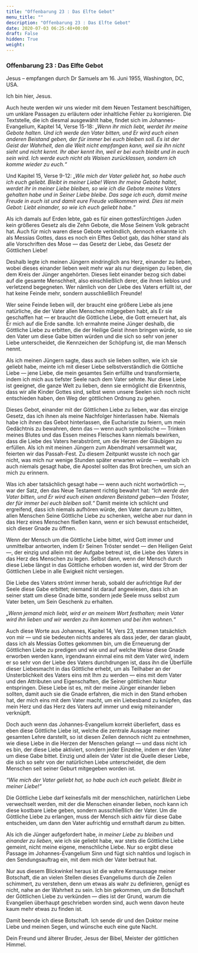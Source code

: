 ```yaml
---
title: "Offenbarung 23 : Das Elfte Gebot"
menu_title: ""
description: "Offenbarung 23 : Das Elfte Gebot"
date: 2020-07-03 06:25:48+00:00
draft: False
hidden: True
weight:
---
```

### Offenbarung 23 : Das Elfte Gebot  

Jesus – empfangen durch Dr Samuels am 16. Juni 1955, Washington, DC, USA.

Ich bin hier, Jesus.

Auch heute werden wir uns wieder mit dem Neuen Testament beschäftigen, um unklare Passagen zu erläutern oder inhaltliche Fehler zu korrigieren. Die Textstelle, die ich diesmal ausgewählt habe, findet sich im Johannes-Evangelium, Kapitel 14, Verse 15-18: *„Wenn ihr mich liebt, werdet ihr meine Gebote halten. Und ich werde den Vater bitten, und Er wird euch einen anderen Beistand geben, der für immer bei euch bleiben soll. Es ist der Geist der Wahrheit, den die Welt nicht empfangen kann, weil sie ihn nicht sieht und nicht kennt. Ihr aber kennt ihn, weil er bei euch bleibt und in euch sein wird. Ich werde euch nicht als Waisen zurücklassen, sondern ich komme wieder zu euch.“*

Und Kapitel 15, Verse 9-12: *„Wie mich der Vater geliebt hat, so habe auch ich euch geliebt. Bleibt in meiner Liebe! Wenn ihr meine Gebote haltet, werdet ihr in meiner Liebe bleiben, so wie ich die Gebote meines Vaters gehalten habe und in Seiner Liebe bleibe. Das sage ich euch, damit meine Freude in euch ist und damit eure Freude vollkommen wird. Dies ist mein Gebot: Liebt einander, so wie ich euch geliebt habe.“*

Als ich damals auf Erden lebte, gab es für einen gottesfürchtigen Juden kein größeres Gesetz als die Zehn Gebote, die Mose Seinem Volk gebracht hat. Auch für mich waren diese Gebote verbindlich, dennoch erkannte ich als Messias Gottes, dass es noch ein Elftes Gebot gab, das höher stand als alle Vorschriften des Mose — das Gesetz der Liebe, das Gesetz der Göttlichen Liebe!

Deshalb legte ich meinen Jüngern eindringlich ans Herz, einander zu lieben, wobei dieses einander lieben weit mehr war als nur diejenigen zu lieben, die dem Kreis der Jünger angehörten. Dieses liebt einander bezog sich dabei auf die gesamte Menschheit, also einschließlich derer, die ihnen lieblos und verletzend begegneten. Wer nämlich von der Liebe des Vaters erfüllt ist, der hat keine Feinde mehr, sondern ausschließlich Freunde!

Wer seine Feinde lieben will, der braucht eine größere Liebe als jene natürliche, die der Vater allen Menschen mitgegeben habt, als Er sie geschaffen hat — er braucht die Göttliche Liebe, die Gott erneuert hat, als Er mich auf die Erde sandte. Ich ermahnte meine Jünger deshalb, die Göttliche Liebe zu erbitten, die der Heilige Geist ihnen bringen würde, so sie den Vater um diese Gabe bitten würden und die sich so sehr von jener Liebe unterscheidet, die Kennzeichen der Schöpfung ist, die man Mensch nennt.

Als ich meinen Jüngern sagte, dass auch sie lieben sollten, wie ich sie geliebt habe, meinte ich mit dieser Liebe selbstverständlich die Göttliche Liebe — jene Liebe, die mein gesamtes Sein erfüllte und transformierte, indem ich mich aus tiefster Seele nach dem Vater sehnte. Nur diese Liebe ist geeignet, die ganze Welt zu lieben, denn sie ermöglicht die Erkenntnis, dass wir alle Kinder Gottes sind, selbst wenn unsere Seelen sich noch nicht entschieden haben, den Weg der göttlichen Ordnung zu gehen.

Dieses Gebot, einander mit der Göttlichen Liebe zu lieben, war das einzige Gesetz, das ich ihnen als meine Nachfolger hinterlassen habe. Niemals habe ich ihnen das Gebot hinterlassen, die Eucharistie zu feiern, um mein Gedächtnis zu bewahren, denn das — wenn auch symbolische — Trinken meines Blutes und das Essen meines Fleisches kann niemals bewirken, dass die Liebe des Vaters herabströmt, um die Herzen der Gläubigen zu erfüllen. Als ich mit meinen Jüngern zum Abendmahl versammelt war, feierten wir das Passah-Fest. Zu diesem Zeitpunkt wusste ich noch gar nicht, was mich nur wenige Stunden später erwarten würde — weshalb ich auch niemals gesagt habe, die Apostel sollten das Brot brechen, um sich an mich zu erinnern.

Was ich aber tatsächlich gesagt habe — wenn auch nicht wortwörtlich —, war der Satz, den das Neue Testament richtig bewahrt hat: *“Ich werde den Vater bitten, und Er wird euch einen anderen Beistand geben—den Tröster, der für immer bei euch bleiben soll.“* Damit meinte ich schlicht und ergreifend, dass ich niemals aufhören würde, den Vater darum zu bitten, allen Menschen Seine Göttliche Liebe zu schenken, welche aber nur dann in das Herz eines Menschen fließen kann, wenn er sich bewusst entscheidet, sich dieser Gnade zu öffnen.  

Wenn der Mensch um die Göttliche Liebe bittet, wird Gott immer und unmittelbar antworten, indem Er Seinen Tröster sendet — den Heiligen Geist —, der einzig und allein mit der Aufgabe betreut ist, die Liebe des Vaters in das Herz des Menschen zu legen. Selbst dann, wenn der Mensch durch diese Liebe längst in das Göttliche erhoben worden ist, wird der Strom der Göttlichen Liebe in alle Ewigkeit nicht versiegen.  

Die Liebe des Vaters strömt immer herab, sobald der aufrichtige Ruf der Seele diese Gabe erbittet; niemand ist darauf angewiesen, dass ich an seiner statt um diese Gnade bitte, sondern jede Seele muss selbst zum Vater beten, um Sein Geschenk zu erhalten.

*„Wenn jemand mich liebt, wird er an meinem Wort festhalten; mein Vater wird ihn lieben und wir werden zu ihm kommen und bei ihm wohnen.“*

Auch diese Worte aus Johannes, Kapitel 14, Vers 23, stammen tatsächlich von mir — und sie bedeuten nichts anderes als dass jeder, der daran glaubt, dass ich als Messias Gottes gekommen bin, um die Erneuerung der Göttlichen Liebe zu predigen und wie und auf welche Weise diese Gnade erworben werden kann, irgendwann einmal eins mit dem Vater wird, indem er so sehr von der Liebe des Vaters durchdrungen ist, dass ihn die Überfülle dieser Liebesmacht in das Göttliche erhebt, um als Teilhaber an der Unsterblichkeit des Vaters eins mit Ihm zu werden — eins mit dem Vater und den Attributen und Eigenschaften, die Seiner göttlichen Natur entspringen. Diese Liebe ist es, mit der meine Jünger einander lieben sollten, damit auch sie die Gnade erfahren, die mich in den Stand erhoben hat, der mich eins mit dem Vater macht, um ein Liebesband zu knüpfen, das mein Herz und das Herz des Vaters auf immer und ewig miteinander verknüpft.

Doch auch wenn das Johannes-Evangelium korrekt überliefert, dass es eben diese Göttliche Liebe ist, welche die zentrale Aussage meiner gesamten Lehre darstellt, so ist diesen Zeilen dennoch nicht zu entnehmen, wie diese Liebe in die Herzen der Menschen gelangt — und dass nicht ich es bin, der diese Liebe aktiviert, sondern jeder Einzelne, indem er den Vater um diese Gabe bittet. Einzig und allein der Vater ist die Quelle dieser Liebe, die sich so sehr von der natürlichen Liebe unterscheidet, die dem Menschen seit seiner Geburt mitgegeben worden ist.  

*“Wie mich der Vater geliebt hat, so habe auch ich euch geliebt. Bleibt in meiner Liebe!“*

Die Göttliche Liebe darf keinesfalls mit der menschlichen, natürlichen Liebe verwechselt werden, mit der die Menschen einander lieben, noch kann ich diese kostbare Liebe geben, sondern ausschließlich der Vater. Um die Göttliche Liebe zu erlangen, muss der Mensch sich aktiv für diese Gabe entscheiden, um dann den Vater aufrichtig und ernsthaft darum zu bitten.  

Als ich die Jünger aufgefordert habe, *in meiner Liebe zu bleiben* und *einander zu lieben*, wie ich sie geliebt habe, war stets die Göttliche Liebe gemeint, nicht meine eigene, menschliche Liebe. Nur so ergibt diese Passage im Johannes-Evangelium Sinn und fügt sich nahtlos und logisch in den Sendungsauftrag ein, mit dem mich der Vater betraut hat.

Nur aus diesem Blickwinkel heraus ist die wahre Kernaussage meiner Botschaft, die an vielen Stellen dieses Evangeliums durch die Zeilen schimmert, zu verstehen, denn um etwas als wahr zu definieren, genügt es nicht, nahe an der Wahrheit zu sein. Ich bin gekommen, um die Botschaft der Göttlichen Liebe zu verkünden — dies ist der Grund, warum die Evangelien überhaupt geschrieben worden sind, auch wenn davon heute kaum mehr etwas zu finden ist.

Damit beende ich diese Botschaft. Ich sende dir und den Doktor meine Liebe und meinen Segen, und wünsche euch eine gute Nacht.

Dein Freund und älterer Bruder, Jesus der Bibel, Meister der göttlichen Himmel.
